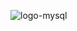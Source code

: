 
![logo-mysql](https://github.com/AshikJenly/L5-SQL/assets/116492348/4ca3ce09-214d-4175-aba6-c7879526e5d9)
